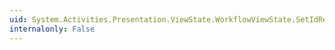 ```yaml
---
uid: System.Activities.Presentation.ViewState.WorkflowViewState.SetIdRef(System.Object,System.String)
internalonly: False
---
```


